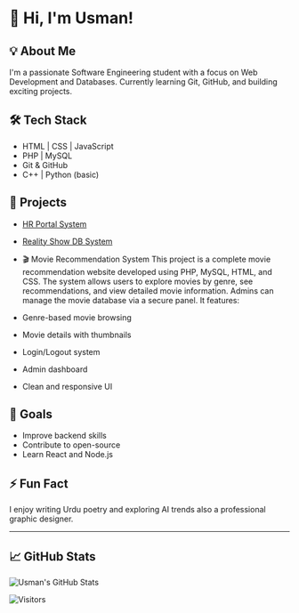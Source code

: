 # 👋 Hi, I'm Usman!

## 💡 About Me
I'm a passionate Software Engineering student with a focus on Web Development and Databases. Currently learning Git, GitHub, and building exciting projects.

## 🛠️ Tech Stack
- HTML | CSS | JavaScript
- PHP | MySQL
- Git & GitHub
- C++ | Python (basic)

## 📂 Projects
- [HR Portal System](https://github.com/usman-dev/hr-portal)
- [Reality Show DB System](https://github.com/usman-dev/reality-show-db)
- 🎬 Movie Recommendation System
This project is a complete movie recommendation website developed using PHP, MySQL, HTML, and CSS. The system allows users to explore movies by genre, see recommendations, and view detailed movie information. Admins can manage the movie database via a secure panel. It features:

- Genre-based movie browsing
- Movie details with thumbnails
- Login/Logout system
- Admin dashboard
- Clean and responsive UI


## 🎯 Goals
- Improve backend skills
- Contribute to open-source
- Learn React and Node.js

## ⚡ Fun Fact
I enjoy writing Urdu poetry and exploring AI trends also a professional graphic designer.

---

## 📈 GitHub Stats
![Usman's GitHub Stats](https://github-readme-stats.vercel.app/api?username=usman-dev&show_icons=true)

![Visitors](https://visitor-badge.glitch.me/badge?page_id=usman-dev)


<!--
**usaaman/usaaman** is a ✨ _special_ ✨ repository because its `README.md` (this file) appears on your GitHub profile.

Here are some ideas to get you started:

- 🔭 I’m currently working on ...
- 🌱 I’m currently learning ...
- 👯 I’m looking to collaborate on ...
- 🤔 I’m looking for help with ...
- 💬 Ask me about ...
- 📫 How to reach me: ...
- 😄 Pronouns: ...
- ⚡ Fun fact: ...
-->
